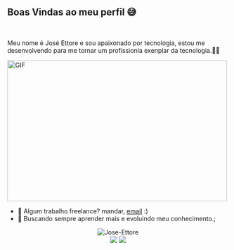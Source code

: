 ## Boas Vindas ao meu perfil 😅


<br />



Meu nome é José Ettore e sou apaixonado por tecnologia, estou me desenvolvendo para
me tornar um profissionla exenplar da tecnologia.👨‍💻



  <img align="center" alt="GIF" src="https://github.com/abhisheknaiidu/abhisheknaiidu/blob/master/code.gif?raw=true" width="500" height="320" />
  



- 💼 Algum trabalho freelance? mandar, [email](mailto:Joseettore55@gmail.com) :)
- 💬 Buscando sempre aprender mais e evoluindo meu conhecimento.;



<!--END_SECTION:waka-->

<p align="center"> <img src="https://github-readme-stats.vercel.app/api?username=Jose-Ettore&show_icons=true&theme=gotham" alt="Jose-Ettore" />
<br/>
  <a href="https://www.instagram.com/_ettore_ettore_/" target="_blank"><img src="https://img.shields.io/badge/-Instagram-%23E4405F?style=for-the-badge&logo=instagram&logoColor=white" target="_blank"></a>
  <a href="https://www.linkedin.com/in/jose-ettore-man%C3%A7ano-6a9820191/" target="_blank"><img src="https://img.shields.io/badge/-LinkedIn-%230077B5?style=for-the-badge&logo=linkedin&logoColor=white" target="_balnk"></a>

</div>
